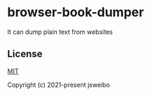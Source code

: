 # browser-book-dumper

It can dump plain text from websites

## License

[MIT](https://opensource.org/licenses/MIT)

Copyright (c) 2021-present jsweibo
